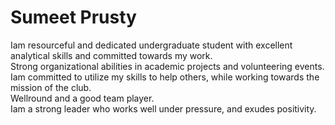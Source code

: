 # Sumeet Prusty

Iam resourceful and dedicated undergraduate student with excellent analytical skills and committed towards my work.  
Strong organizational abilities in academic projects and volunteering events.  
Iam committed to utilize my skills to help others, while working towards the mission of the club.  
Wellround and a good team player.     
Iam a strong leader who works well under pressure, and exudes positivity.    